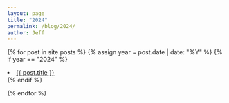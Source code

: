 ```yaml
---
layout: page
title: "2024"
permalink: /blog/2024/
author: Jeff
---
```

{% for post in site.posts %}
  {% assign year = post.date | date: "%Y" %}
  {% if year == "2024" %}
  <li><a href="{{ post.url }}">{{ post.title }}</a></li>
  {% endif %}

{% endfor %}
